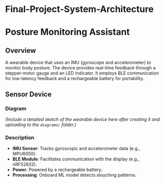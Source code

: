 # Final-Project-System-Architecture
# Posture Monitoring Assistant

## Overview
A wearable device that uses an IMU (gyroscope and accelerometer) to monitor body posture. The device provides real-time feedback through a stepper-motor gauge and an LED indicator. It employs BLE communication for low-latency feedback and a rechargeable battery for portability.
## Sensor Device
### Diagram
*(Include a detailed sketch of the wearable device here after creating it and uploading to the `diagrams/` folder.)*

### Description
- **IMU Sensor**: Tracks gyroscopic and accelerometer data (e.g., MPU6050).
- **BLE Module**: Facilitates communication with the display (e.g., nRF52832).
- **Power**: Powered by a rechargeable battery.
- **Processing**: Onboard ML model detects slouching patterns.
